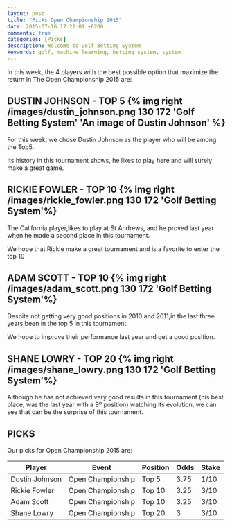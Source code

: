 ```yaml
---
layout: post
title: "Picks Open Championship 2015"
date: 2015-07-16 17:22:01 +0200
comments: true
categories: [Picks]
description: Welcome to Golf Betting System
keywords: golf, machine learning, betting system, system
---
```


In this week, the 4 players with the best possible option that maximize the return in The Open Championship 2015 are:


## DUSTIN JOHNSON - TOP 5   {% img right /images/dustin_johnson.png 130 172 'Golf Betting System' 'An image of Dustin Johnson' %}

For this week, we chose Dustin Johnson as the player who will be among the Top5. 

Its history in this tournament shows, he likes to play here and will surely make a great game.


 
## RICKIE FOWLER - TOP 10   {% img right /images/rickie_fowler.png 130 172 'Golf Betting System'%}

The California player,likes to play at St Andrews, and he proved last year when he made a second place in this tournament.

We hope that Rickie make a great tournament and is a favorite to enter the top 10

 

## ADAM SCOTT - TOP 10   {% img right /images/adam_scott.png 130 172 'Golf Betting System'%}

Despite not getting very good positions in 2010 and 2011,in the last three years been in the top 5 in this tournament.

We hope to improve their performance last year and get a good position.



## SHANE LOWRY - TOP 20   {% img right /images/shane_lowry.png 130 172 'Golf Betting System'%}

Although he has not achieved very good results in this tournament (his best place, was the last year with a 9º position) watching its evolution, we can see that can be the surprise of this tournament.



## PICKS

Our picks for Open Championship 2015 are:


| Player         | Event              | Position     | Odds       | Stake        |
| -------------- | ------------------ | ------------ | ---------- | ------------ |
| Dustin Johnson | Open Championship | Top 5        | 3.75		  | 1/10         |
| Rickie Fowler  | Open Championship | Top 10       | 3.25		  | 3/10         |
| Adam Scott     | Open Championship | Top 10       | 3.25		  | 3/10         |
| Shane Lowry    | Open Championship | Top 20       | 3		      | 3/10         |